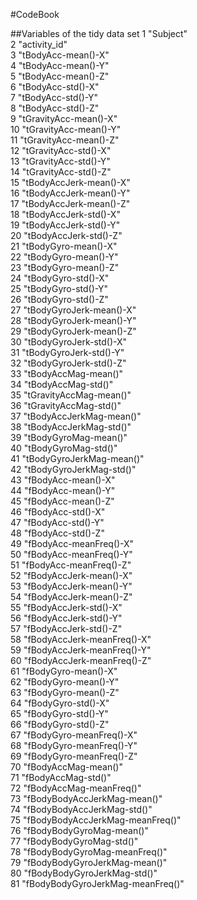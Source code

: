 #CodeBook

##Variables of the tidy data set
 1
 "Subject" <br >
 2
 "activity_id" <br >
 3
 "tBodyAcc-mean()-X" <br >
 4
 "tBodyAcc-mean()-Y" <br >
 5
 "tBodyAcc-mean()-Z" <br >
 6
 "tBodyAcc-std()-X" <br >
 7
 "tBodyAcc-std()-Y" <br >
 8
 "tBodyAcc-std()-Z" <br >
 9
 "tGravityAcc-mean()-X" <br >
 10
 "tGravityAcc-mean()-Y" <br >
 11
 "tGravityAcc-mean()-Z" <br >
 12
 "tGravityAcc-std()-X" <br >
 13
 "tGravityAcc-std()-Y" <br >
 14
 "tGravityAcc-std()-Z" <br >
 15
 "tBodyAccJerk-mean()-X" <br >
 16
 "tBodyAccJerk-mean()-Y" <br >
 17
 "tBodyAccJerk-mean()-Z" <br >
 18
 "tBodyAccJerk-std()-X" <br >
 19
 "tBodyAccJerk-std()-Y" <br >
 20
 "tBodyAccJerk-std()-Z" <br >
 21
 "tBodyGyro-mean()-X" <br >
 22
 "tBodyGyro-mean()-Y" <br >
 23
 "tBodyGyro-mean()-Z" <br >
 24
 "tBodyGyro-std()-X" <br > 
 25
 "tBodyGyro-std()-Y" <br >
 26
 "tBodyGyro-std()-Z" <br >
 27
 "tBodyGyroJerk-mean()-X" <br >
 28
 "tBodyGyroJerk-mean()-Y" <br >
 29
 "tBodyGyroJerk-mean()-Z" <br >
 30
 "tBodyGyroJerk-std()-X" <br >
 31
 "tBodyGyroJerk-std()-Y" <br >
 32
 "tBodyGyroJerk-std()-Z" <br >
 33
 "tBodyAccMag-mean()" <br >
 34
 "tBodyAccMag-std()" <br >
 35
 "tGravityAccMag-mean()" <br >
 36
 "tGravityAccMag-std()" <br >
 37
 "tBodyAccJerkMag-mean()" <br >
 38
 "tBodyAccJerkMag-std()" <br >
 39
 "tBodyGyroMag-mean()" <br >
 40
 "tBodyGyroMag-std()" <br >
 41
 "tBodyGyroJerkMag-mean()" <br >
 42
 "tBodyGyroJerkMag-std()" <br >
 43
 "fBodyAcc-mean()-X" <br >
 44
 "fBodyAcc-mean()-Y" <br >
 45
 "fBodyAcc-mean()-Z" <br >
 46
 "fBodyAcc-std()-X" <br >
 47
 "fBodyAcc-std()-Y" <br >
 48
 "fBodyAcc-std()-Z" <br >
 49
 "fBodyAcc-meanFreq()-X" <br >
 50
 "fBodyAcc-meanFreq()-Y" <br >
 51
 "fBodyAcc-meanFreq()-Z" <br >
 52
 "fBodyAccJerk-mean()-X" <br >
 53
 "fBodyAccJerk-mean()-Y" <br >
 54
 "fBodyAccJerk-mean()-Z" <br >
 55
 "fBodyAccJerk-std()-X" <br >
 56
 "fBodyAccJerk-std()-Y" <br >
 57
 "fBodyAccJerk-std()-Z" <br >
 58
 "fBodyAccJerk-meanFreq()-X" <br >
 59
 "fBodyAccJerk-meanFreq()-Y" <br >
 60
 "fBodyAccJerk-meanFreq()-Z" <br >
 61
 "fBodyGyro-mean()-X" <br >
 62
 "fBodyGyro-mean()-Y" <br >
 63
 "fBodyGyro-mean()-Z" <br >
 64
 "fBodyGyro-std()-X" <br >
 65
 "fBodyGyro-std()-Y" <br >
 66
 "fBodyGyro-std()-Z" <br >
 67
 "fBodyGyro-meanFreq()-X" <br >
 68
 "fBodyGyro-meanFreq()-Y" <br >
 69
 "fBodyGyro-meanFreq()-Z" <br >
 70
 "fBodyAccMag-mean()" <br >
 71
 "fBodyAccMag-std()" <br >
 72
 "fBodyAccMag-meanFreq()" <br >
 73
 "fBodyBodyAccJerkMag-mean()" <br >
 74
 "fBodyBodyAccJerkMag-std()" <br >
 75
 "fBodyBodyAccJerkMag-meanFreq()" <br >
 76
 "fBodyBodyGyroMag-mean()" <br >
 77
 "fBodyBodyGyroMag-std()" <br >
 78
 "fBodyBodyGyroMag-meanFreq()" <br >
 79
 "fBodyBodyGyroJerkMag-mean()" <br >
 80
 "fBodyBodyGyroJerkMag-std()" <br >
 81
 "fBodyBodyGyroJerkMag-meanFreq()" <br >
